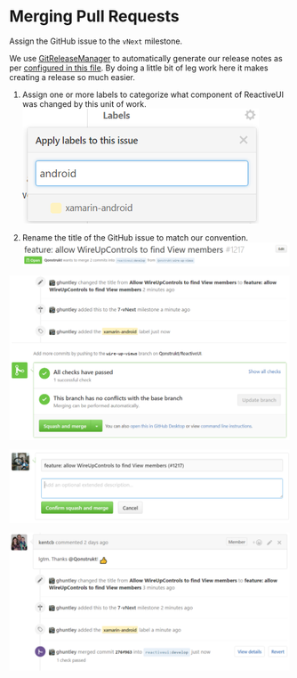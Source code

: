 # Merging Pull Requests

Assign the GitHub issue to the `vNext` milestone.

[](/en/images/contributing/assign-to-a-milestone.png)

We use [GitReleaseManager](https://gitreleasemanager.readthedocs.io/en/develop/) to automatically generate our release notes as per [configured in this file](https://github.com/reactiveui/ReactiveUI/blob/develop/GitReleaseManager.yaml). By doing a little bit of leg work here it makes creating a release so much easier. 

1. Assign one or more labels to categorize what component of ReactiveUI was changed by this unit of work. ![](/en/images/contributing/apply-one-or-more-labels.png)

2. Rename the title of the GitHub issue to match our convention. ![Ren](/en/images/contributing/rename-the-title.png)


![](/en/images/contributing/ready-for-squash-and-merge.png)


![](/en/images/contributing/squash-and-reword-the-commits.png)

![](/en/images/contributing/contribution-merged.png)




